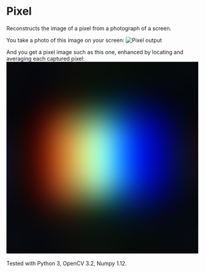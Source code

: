 # Pixel
Reconstructs the image of a pixel from a photograph of a screen.

You take a photo of this image on your screen:
![Pixel output](resources/screen.jpg)

And you get a pixel image such as this one, enhanced by locating and averaging each captured pixel:
![Pixel output](output/o1.png)

Tested with Python 3, OpenCV 3.2, Numpy 1.12.